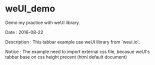 # weUI_demo
Demo my practice with weUI library.

Date : 2016-08-22

Description : This tabbar example use weUI library from 'weui.io'.

Notice : The example need to import external css file, becasue weUI's tabbar base on css height precent (html default document)
